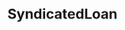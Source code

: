 # SyndicatedLoan   

<script src="https://unpkg.com/@stoplight/elements/web-components.min.js"></script>
<link rel="stylesheet" href="https://unpkg.com/@stoplight/elements/styles.min.css">

<elements-api
  apiDescriptionUrl="SyndicatedLoan.yaml"
  layout="sidebar"
  router="hash"
  hideTryIt="false"
  hideSchemas="false"
  hideInternal="false"
/>